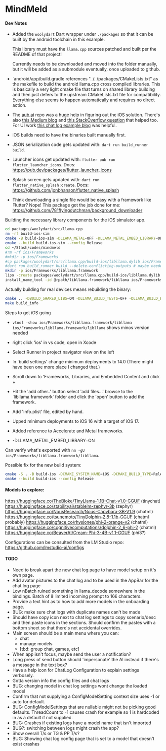 # MindMeld


#### Dev Notes

*   Added the `woolydart` Dart wrapper under `./packages` so that it can be built by the android
    toolchain in this example.

    This library must have the `llama.cpp` sources patched and built per the README of that project!

    Currently needs to be downloaded and moved into the folder manually, but it will be added as
    a submodule eventually, once uploaded to github.

*   `android/app/build.gradle references "../../packages/CMakeLists.txt" as the makefile to 
    build the android llama.cpp cross compiled libraries. This is basically a very light cmake
    file that turns on shared library building and then just defers to the upstream CMakeLists.txt
    file for compatibility. Everything else seems to happen automatically and requires no
    direct action.

*   The [aub.ai](https://github.com/BrutalCoding/aub.ai/) repo was a huge help in figuring 
    out the iOS solution. There's also [this Medium blog](https://medium.com/@khaifunglim97/how-to-build-a-flutter-app-with-c-c-libraries-via-ffi-on-android-and-ios-including-opencv-1e2124e85019)
    and [this StackOverflow question](https://stackoverflow.com/questions/69214595/how-to-manually-add-a-xcframework-to-a-flutter-ios-plugin/70210039#70210039)
    that helped too. For UI work [this chat log example blog](https://www.freecodecamp.org/news/build-a-chat-app-ui-with-flutter/) was helpful.

*   iOS builds need to have the binaries built manually first.

*   JSON serialization code gets updated with: `dart run build_runner build`.

*   Launcher icons get updated with: `flutter pub run flutter_launcher_icons`.
    Docs: https://pub.dev/packages/flutter_launcher_icons

*   Splash screen gets updated with: `dart run flutter_native_splash:create`.
    Docs: https://github.com/jonbhanson/flutter_native_splash

*   Think downloading a single file would be easy with a framework like Flutter?
    Nope! This package got the job done for me: https://github.com/781flyingdutchman/background_downloader


Building the necessary library components for the iOS simulator app.

```bash
cd packages/woolydart/src/llama.cpp
rm -rf build-ios-sim
cmake -B build-ios-sim -DLLAMA_METAL=OFF -DLLAMA_METAL_EMBED_LIBRARY=OFF -DCMAKE_TOOLCHAIN_FILE=~/Stash/codes/mindmeld/packages/ios-cmake/ios.toolchain.cmake -DENABLE_VISIBILITY=On -DPLATFORM=SIMULATORARM64
cmake --build build-ios-sim --config Release
cd ~/Stash/codes/mindmeld
#rm -rf ios/Frameworks
#mkdir -p ios/Frameworks
#cp packages/woolydart/src/llama.cpp/build-ios/libllama.dylib ios/Frameworks/libllama.dylib
#dart run build_runner build --delete-conflicting-outputs # maybe needed? still can't load libllama
mkdir -p ios/Frameworks/libllama.framework
lipo -create packages/woolydart/src/llama.cpp/build-ios/libllama.dylib -output ios/Frameworks/libllama.framework/libllama
install_name_tool -id @rpath/libllama.framework/libllama ios/Frameworks/libllama.framework/libllama
```

Actually building for real devices means rebuilding the binary:

```bash
cmake .. -DBUILD_SHARED_LIBS=ON -DLLAMA_BUILD_TESTS=OFF -DLLAMA_BUILD_EXAMPLES=OFF -DLLAMA_BUILD_SERVER=OFF  -DLLAMA_METAL_EMBED_LIBRARY=ON  -DCMAKE_TOOLCHAIN_FILE=~/Stash/codes/mindmeld/packages/ios-cmake/ios.toolchain.cmake -DPLATFORM=OS64 
make build_info
```

Steps to get iOS going
* `vtool -show ios/Frameworks/libllama.framework/libllama ios/Frameworks/libllama.framework/libllama` shows minos version needed
* right click 'ios' in vs code, open in Xcode
* Select Runner in project navigator view on the left
* In 'build settings' change minimum deployments to 14.0 (There might have been one more place I changed that.)
* Scroll down to 'Frameworks, Libraries, and Embedded Content and click +
* Hit the 'add other..' button select 'add files...' browse to the 'libllama.framework' folder and click the 'open' button to add the framework.
* Add 'Info.plist' file, edited by hand.

* Upped minimum deployments to iOS 16 with a target of iOS 17.
* Added reference to Accelerate and Metal frameworks.
* -DLLAMA_METAL_EMBED_LIBRARY=ON

Can verify what's exported with `nm -gU ios/Frameworks/libllama.framework/libllama`.


Possible fix for the new build system:

```bash
cmake -S . -B build-ios -DCMAKE_SYSTEM_NAME=iOS -DCMAKE_BUILD_TYPE=Release
cmake --build build-ios --config Release
```


#### Models to explore:

https://huggingface.co/TheBloke/TinyLlama-1.1B-Chat-v1.0-GGUF   (tinychat)
https://huggingface.co/stabilityai/stablelm-zephyr-3b           (zephyr)
https://huggingface.co/NousResearch/Nous-Capybara-3B-V1.9       (chatml)
https://huggingface.co/tsunemoto/TinyDolphin-2.8-1.1b-GGUF      (chatml probably)
https://huggingface.co/rhysjones/phi-2-orange-v2                (chatml)
https://huggingface.co/cognitivecomputations/dolphin-2_6-phi-2  (chatml)
https://huggingface.co/BeaverAI/Cream-Phi-3-4B-v1.1-GGUF        (phi3?)

Configurations can be consulted from the LM Studio repo:
https://github.com/lmstudio-ai/configs

#### TODO

* Need to break apart the new chat log page to have model setup on it's own page.
* Add avatar pictures to the chat log and to be used in the AppBar for the chat log page
* Low nBatch ruined something in llama_decode somewhere in the bindings. Batch of 8 limited incoming prompt to 166 characters.
* Provide a text hint as to how to add more models in the onboarding page.
* BUG: make sure chat logs with duplicate names can't be made
* Should have copy icon next to chat log settings to copy scenario/desc and then paste icons in the sections.
  Should confirm the pastes with a bottom sheet so that there's not accidental overrides.
* Main screen should be a main menu where you can:
    - chat
    - manage models
    - [tbd: group chat, games, etc]
* When app isn't focus, maybe send the user a notification?
* Long press of send button should 'impersonate' the AI instead if there's a message in the text box?
* Have a help icon for ChatLog Configuration to explain settings verbosely.
* Gotta version info the config files and chat logs
* BUG: changing model in chat log settings wont change the loaded model
* Confirm that not supplying a ConfigModelSetting context size uses -1 or auto for default.
* BUG: ConfigModelSettings that are nullable might not be picking good defaults. 
    ThreadCount to -1 causes crash for example so 1 is hardcoded in as a default if not supplied.
* BUG: Crashes if existing logs have a model name that isn't imported
* BUG?: switching between logs might crash the app?
* Show overall T/s or TG & PP T/s?
* BUG: Showing chat log config page that is set to a model that doesn't exist crashes
